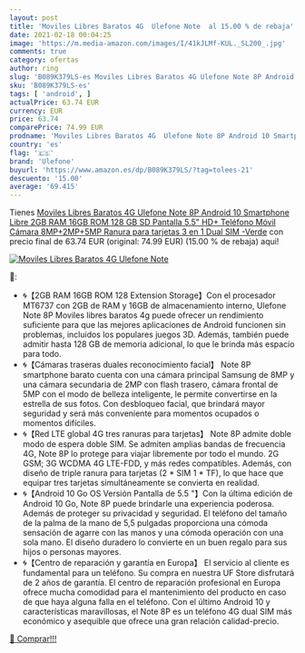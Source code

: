 ```yaml
---
layout: post
title: 'Moviles Libres Baratos 4G  Ulefone Note  al 15.00 % de rebaja'
date: 2021-02-18 00:04:25
image: 'https://m.media-amazon.com/images/I/41kJLMf-KUL._SL200_.jpg'
comments: true
category: ofertas
author: ring
slug: 'B089K379LS-es Moviles Libres Baratos 4G Ulefone Note 8P Android 10...'
sku: 'B089K379LS-es'
tags: [ 'android', ]
actualPrice: 63.74 EUR
currency: EUR
price: 63.74
comparePrice: 74.99 EUR
prodname: 'Moviles Libres Baratos 4G  Ulefone Note 8P Android 10 Smartphone Libre  2GB RAM 16GB ROM  128 GB SD   Pantalla 5.5" HD+ Teléfono Móvil  Cámara 8MP+2MP+5MP  Ranura para tarjetas 3 en 1  Dual SIM -Verde'
country: 'es'
flag: '🇪🇸'
brand: 'Ulefone'
buyurl: 'https://www.amazon.es/dp/B089K379LS/?tag=tolees-21'
descuento: '15.00'
average: '69.415'
---
```


Tienes [Moviles Libres Baratos 4G  Ulefone Note 8P Android 10 Smartphone Libre  2GB RAM 16GB ROM  128 GB SD   Pantalla 5.5" HD+ Teléfono Móvil  Cámara 8MP+2MP+5MP  Ranura para tarjetas 3 en 1  Dual SIM -Verde](https://www.amazon.es/dp/B089K379LS/?tag=tolees-21) con precio final de  63.74 EUR (original: 74.99 EUR) (15.00 %  de rebaja) aqui!

[![Moviles Libres Baratos 4G  Ulefone Note ](https://m.media-amazon.com/images/I/41kJLMf-KUL._SL200_.jpg)](https://www.amazon.es/dp/B089K379LS/?tag=tolees-21)

🔎:

- 🌀【2GB RAM 16GB ROM 128 Extension Storage】Con el procesador MT6737 con 2GB de RAM y 16GB de almacenamiento interno, Ulefone Note 8P Moviles libres baratos 4g puede ofrecer un rendimiento suficiente para que las mejores aplicaciones de Android funcionen sin problemas, incluidos los populares juegos 3D. Además, también puede admitir hasta 128 GB de memoria adicional, lo que le brinda más espacio para todo.
- 🌀【Cámaras traseras duales reconocimiento facial】 Note 8P smartphone barato cuenta con una cámara principal Samsung de 8MP y una cámara secundaria de 2MP con flash trasero, cámara frontal de 5MP con el modo de belleza inteligente, le permite convertirse en la estrella de sus fotos. Con desbloqueo facial, que brindará mayor seguridad y será más conveniente para momentos ocupados o momentos difíciles.
- 🌀【Red LTE global 4G tres ranuras para tarjetas】 Note 8P admite doble modo de espera doble SIM. Se admiten amplias bandas de frecuencia 4G, Note 8P lo protege para viajar libremente por todo el mundo. 2G GSM; 3G WCDMA 4G LTE-FDD, y más redes compatibles. Además, con diseño de triple ranura para tarjetas (2 * SIM 1 * TF), lo que hace que equipar tres tarjetas simultáneamente se convierta en realidad.
- 🌀【Android 10 Go OS Versión Pantalla de 5.5 "】Con la última edición de Android 10 Go, Note 8P puede brindarle una experiencia poderosa. Además de proteger su privacidad y seguridad. El teléfono del tamaño de la palma de la mano de 5,5 pulgadas proporciona una cómoda sensación de agarre con las manos y una cómoda operación con una sola mano. El diseño duradero lo convierte en un buen regalo para sus hijos o personas mayores.
- 🌀【Centro de reparación y garantía en Europa】 El servicio al cliente es fundamental para un teléfono. Su compra en nuestra UF Store disfrutará de 2 años de garantía. El centro de reparación profesional en Europa ofrece mucha comodidad para el mantenimiento del producto en caso de que haya alguna falla en el teléfono. Con el último Android 10 y características maravillosas, el Note 8P es un teléfono 4G dual SIM más económico y asequible que ofrece una gran relación calidad-precio.

[🛒 Comprar!!!](https://www.amazon.es/dp/B089K379LS/?tag=tolees-21)
